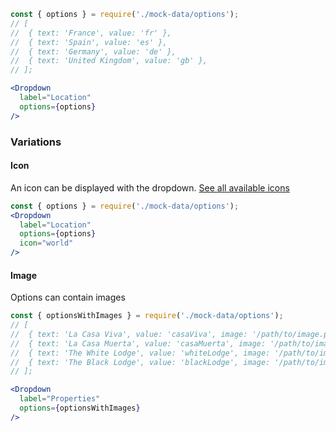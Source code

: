 ```jsx
const { options } = require('./mock-data/options');
// [
//  { text: 'France', value: 'fr' },
//  { text: 'Spain', value: 'es' },
//  { text: 'Germany', value: 'de' },
//  { text: 'United Kingdom', value: 'gb' },
// ];

<Dropdown
  label="Location"
  options={options}
/>
```

### Variations

#### Icon
An icon can be displayed with the dropdown. [See all available icons](https://react.semantic-ui.com/elements/icon#icon-set)

```jsx
const { options } = require('./mock-data/options');
<Dropdown
  label="Location"
  options={options}
  icon="world"
/>
```


#### Image
Options can contain images

```jsx
const { optionsWithImages } = require('./mock-data/options');
// [
//  { text: 'La Casa Viva', value: 'casaViva', image: '/path/to/image.png' },
//  { text: 'La Casa Muerta', value: 'casaMuerta', image: '/path/to/image.png' },
//  { text: 'The White Lodge', value: 'whiteLodge', image: '/path/to/image.png' },
//  { text: 'The Black Lodge', value: 'blackLodge', image: '/path/to/image.png' },
// ];

<Dropdown
  label="Properties"
  options={optionsWithImages}
/>
```
